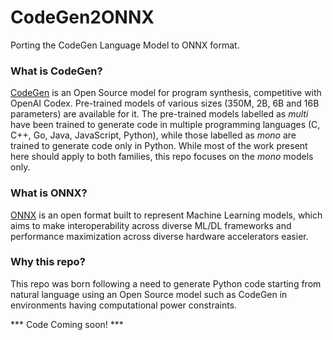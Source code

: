 # CodeGen2ONNX
Porting the CodeGen Language Model to ONNX format.  
### What is CodeGen?
[CodeGen](https://github.com/salesforce/CodeGen) is an Open Source model for program synthesis, competitive with OpenAI Codex. Pre-trained models of various sizes (350M, 2B, 6B and 16B parameters) are available for it. The pre-trained models labelled as *multi* have been trained to generate code in multiple programming languages (C, C++, Go, Java, JavaScript, Python), while those labelled as *mono* are trained to generate code only in Python. While most of the work present here should apply to both families, this repo focuses on the *mono* models only.  
### What is ONNX?
[ONNX](https://onnx.ai/) is an open format built to represent Machine Learning models, which aims to make interoperability across diverse ML/DL frameworks and performance maximization across diverse hardware accelerators easier.  
### Why this repo?
This repo was born following a need to generate Python code starting from natural language using an Open Source model such as CodeGen in environments having computational power constraints.   
  
*** Code Coming soon! ***   
